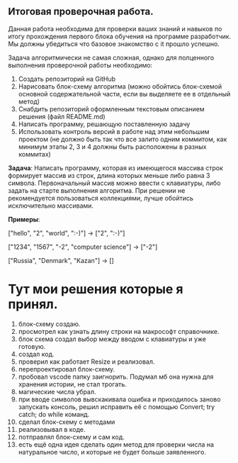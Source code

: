 ## Итоговая проверочная работа.

Данная работа необходима для проверки ваших знаний и навыков по итогу прохождения первого блока обучения на программе разработчик. Мы должны убедиться что базовое знакомство с it прошло успешно.

Задача алгоритмически не самая сложная, однако для полценного выполнения проверочной работы необходимо:
1. Создать репозиторий на GitHub
2. Нарисовать блок-схему алгоритма (можно обойтись блок-схемой основной содержательной части, если вы выделяете ее в отдельный метод)
3. Снабдить репозиторий оформленным текстовым описанием решения (файл README.md)
4. Написать программу, решающую поставленную задачу
5. Использовать контроль версий в работе над этим небольшим проектом (не должно быть так что все залито одним коммитом, как минимум этапы 2, 3 и 4 должны быть расположены в разных коммитах)

**Задача**: Написать программу, которая из имеющегося массива строк формирует массив из строк, длина которых меньше либо равна 3 символа. Первоначальный массив можно ввести с клавиатуры, либо задать на старте выполнения алгоритма. При решении не рекомендуется пользоваться коллекциями, лучше обойтись исключительно массивами.

**Примеры**:

["hello", "2", "world", ":-)"] -> ["2", ":-)"]

["1234", "1567", "-2", "computer science"] -> ["-2"]

["Russia", "Denmark", "Kazan"] -> []

# Тут мои решения которые я принял.
1. блок-схему создаю.
2. просмотрел как узнать длину строки на макрософт справочнике.
3. блок схема создал выбор между вводом с клавиатуры и уже готовую.
4. создал код.
5. проверил как работает Resize и реализовал.
6. перепроектировал блок-схему.
7. пробовал vscode папку заигнорить. Подумал мб она нужна для хранения истории, не стал трогать.
8. магические числа убрал.
9. при вводе символов вывскакивала ошибка и приходилось заново запускать консоль, решил исправить её с помощью Convert; try catch; do while команд.
10. сделал блок-схему с методами
11. реализовывал в коде.
12. потправлял блок-схему и сам код.
13. есть ещё одна идея сделать один метод для проверки числа на натуральное число, и которые не будет больше заявленного.